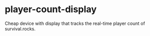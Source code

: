 # player-count-display
Cheap device with display that tracks the real-time player count of survival.rocks.
